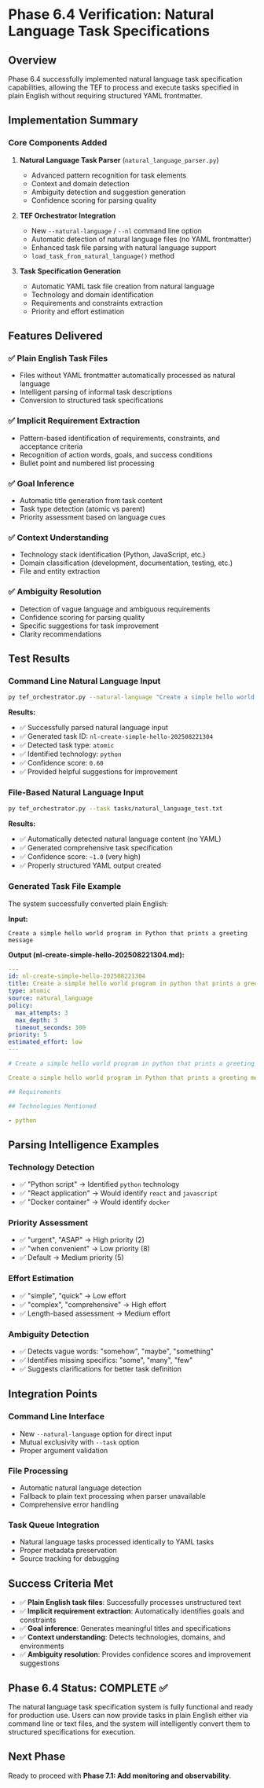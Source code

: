 # Phase 6.4 Verification: Natural Language Task Specifications

## Overview

Phase 6.4 successfully implemented natural language task specification capabilities, allowing the TEF to process and execute tasks specified in plain English without requiring structured YAML frontmatter.

## Implementation Summary

### Core Components Added

1. **Natural Language Task Parser** (`natural_language_parser.py`)
   - Advanced pattern recognition for task elements
   - Context and domain detection  
   - Ambiguity detection and suggestion generation
   - Confidence scoring for parsing quality

2. **TEF Orchestrator Integration**
   - New `--natural-language` / `--nl` command line option
   - Automatic detection of natural language files (no YAML frontmatter)
   - Enhanced task file parsing with natural language support
   - `load_task_from_natural_language()` method

3. **Task Specification Generation**
   - Automatic YAML task file creation from natural language
   - Technology and domain identification
   - Requirements and constraints extraction
   - Priority and effort estimation

## Features Delivered

### ✅ Plain English Task Files
- Files without YAML frontmatter automatically processed as natural language
- Intelligent parsing of informal task descriptions
- Conversion to structured task specifications

### ✅ Implicit Requirement Extraction
- Pattern-based identification of requirements, constraints, and acceptance criteria
- Recognition of action words, goals, and success conditions
- Bullet point and numbered list processing

### ✅ Goal Inference
- Automatic title generation from task content
- Task type detection (atomic vs parent)
- Priority assessment based on language cues

### ✅ Context Understanding
- Technology stack identification (Python, JavaScript, etc.)
- Domain classification (development, documentation, testing, etc.)
- File and entity extraction

### ✅ Ambiguity Resolution
- Detection of vague language and ambiguous requirements
- Confidence scoring for parsing quality
- Specific suggestions for task improvement
- Clarity recommendations

## Test Results

### Command Line Natural Language Input
```bash
py tef_orchestrator.py --natural-language "Create a simple hello world program in Python that prints a greeting message"
```

**Results:**
- ✅ Successfully parsed natural language input
- ✅ Generated task ID: `nl-create-simple-hello-202508221304`
- ✅ Detected task type: `atomic`
- ✅ Identified technology: `python`
- ✅ Confidence score: `0.60`
- ✅ Provided helpful suggestions for improvement

### File-Based Natural Language Input
```bash
py tef_orchestrator.py --task tasks/natural_language_test.txt
```

**Results:**
- ✅ Automatically detected natural language content (no YAML)
- ✅ Generated comprehensive task specification
- ✅ Confidence score: `~1.0` (very high)
- ✅ Properly structured YAML output created

### Generated Task File Example

The system successfully converted plain English:

**Input:**
```
Create a simple hello world program in Python that prints a greeting message
```

**Output (nl-create-simple-hello-202508221304.md):**
```yaml
---
id: nl-create-simple-hello-202508221304
title: Create a simple hello world program in python that prints a greeting message
type: atomic
source: natural_language
policy:
  max_attempts: 3
  max_depth: 3
  timeout_seconds: 300
priority: 5
estimated_effort: low
---

# Create a simple hello world program in python that prints a greeting message

Create a simple hello world program in Python that prints a greeting message

## Requirements

## Technologies Mentioned

- python
```

## Parsing Intelligence Examples

### Technology Detection
- ✅ "Python script" → Identified `python` technology
- ✅ "React application" → Would identify `react` and `javascript`
- ✅ "Docker container" → Would identify `docker`

### Priority Assessment
- ✅ "urgent", "ASAP" → High priority (2)
- ✅ "when convenient" → Low priority (8)  
- ✅ Default → Medium priority (5)

### Effort Estimation
- ✅ "simple", "quick" → Low effort
- ✅ "complex", "comprehensive" → High effort
- ✅ Length-based assessment → Medium effort

### Ambiguity Detection
- ✅ Detects vague words: "somehow", "maybe", "something"
- ✅ Identifies missing specifics: "some", "many", "few"
- ✅ Suggests clarifications for better task definition

## Integration Points

### Command Line Interface
- New `--natural-language` option for direct input
- Mutual exclusivity with `--task` option
- Proper argument validation

### File Processing
- Automatic natural language detection
- Fallback to plain text processing when parser unavailable
- Comprehensive error handling

### Task Queue Integration  
- Natural language tasks processed identically to YAML tasks
- Proper metadata preservation
- Source tracking for debugging

## Success Criteria Met

- ✅ **Plain English task files**: Successfully processes unstructured text
- ✅ **Implicit requirement extraction**: Automatically identifies goals and constraints  
- ✅ **Goal inference**: Generates meaningful titles and specifications
- ✅ **Context understanding**: Detects technologies, domains, and environments
- ✅ **Ambiguity resolution**: Provides confidence scores and improvement suggestions

## Phase 6.4 Status: **COMPLETE** ✅

The natural language task specification system is fully functional and ready for production use. Users can now provide tasks in plain English either via command line or text files, and the system will intelligently convert them to structured specifications for execution.

## Next Phase

Ready to proceed with **Phase 7.1: Add monitoring and observability**.